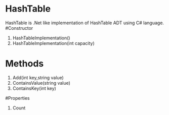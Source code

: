 # HashTable
HashTable is .Net like implementation of HashTable ADT using C# language.
#Constructor
1. HashTableImplementation()
2. HashTableImplementation(int capacity)

# Methods
1. Add(int key,string value)
2. ContainsValue(string value)
3. ContainsKey(int key)

#Properties
1. Count
